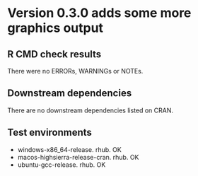 # Version 0.3.0 adds some more graphics output

## R CMD check results

There were no ERRORs, WARNINGs or NOTEs.

## Downstream dependencies

There are no downstream dependencies listed on CRAN.

## Test environments

 * windows-x86_64-release. rhub. OK
 * macos-highsierra-release-cran. rhub. OK
 * ubuntu-gcc-release. rhub. OK
 
